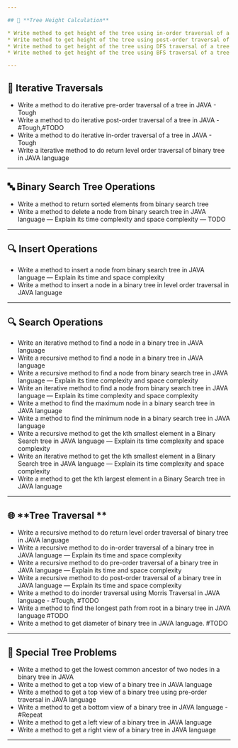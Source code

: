 ```yaml
---

## 🌳 **Tree Height Calculation**

* Write method to get height of the tree using in-order traversal of a tree in JAVA
* Write method to get height of the tree using post-order traversal of a tree in JAVA
* Write method to get height of the tree using DFS traversal of a tree in JAVA
* Write method to get height of the tree using BFS traversal of a tree in JAVA

---
```


## 🔁 **Iterative Traversals**

* Write a method to do iterative pre-order traversal of a tree in JAVA - Tough
* Write a method to do iterative post-order traversal of a tree in JAVA - #Tough,#TODO
* Write a method to do iterative in-order traversal of a tree in JAVA - Tough
* Write a iterative method to do return level order traversal of binary tree in JAVA language
---

## 🔤 **Binary Search Tree Operations**

* Write a method to return sorted elements from binary search tree
* Write a method to delete a node from binary search tree in JAVA language — Explain its time complexity and space complexity — TODO

---

## 🔍 **Insert Operations**
* Write a method to insert a node from binary search tree in JAVA language — Explain its time and space complexity
* Write a method to insert a node in a binary tree in level order traversal in JAVA language
---

## 🔍 **Search Operations**

* Write an iterative method to find a node in a binary tree in JAVA language
* Write a recursive method to find a node in a binary tree in JAVA language
* Write a recursive method to find a node from binary search tree in JAVA language — Explain its time complexity and space complexity
* Write an iterative method to find a node from binary search tree in JAVA language — Explain its time complexity and space complexity
* Write a method to find the maximum node in a binary search tree in JAVA language
* Write a method to find the minimum node in a binary search tree in JAVA language
* Write a recursive method to get the kth smallest element in a Binary Search tree in JAVA language — Explain its time complexity and space complexity
* Write an iterative method to get the kth smallest element in a Binary Search tree in JAVA language — Explain its time complexity and space complexity
* Write a method to get the kth largest element in a Binary Search tree in JAVA language

---

## 🌐 **Tree Traversal **

* Write a recursive method to do return level order traversal of binary tree in JAVA language
* Write a recursive method to do in-order traversal of a binary tree in JAVA language — Explain its time and space complexity
* Write a recursive method to do pre-order traversal of a binary tree in JAVA language — Explain its time and space complexity
* Write a recursive method to do post-order traversal of a binary tree in JAVA language — Explain its time and space complexity
* Write a method to do inorder traversal using Morris Traversal in JAVA language - #Tough, #TODO
* Write a method to find the longest path from root in a binary tree in JAVA language #TODO
* Write a method to get diameter of binary tree in JAVA language. #TODO

---

## 🧩 **Special Tree Problems**

* Write a method to get the lowest common ancestor of two nodes in a binary tree in JAVA
* Write a method to get a top view of a binary tree in JAVA language
* Write a method to get a top view of a binary tree using pre-order traversal in JAVA language
* Write a method to get a bottom view of a binary tree in JAVA language - #Repeat
* Write a method to get a left view of a binary tree in JAVA language
* Write a method to get a right view of a binary tree in JAVA language

---

